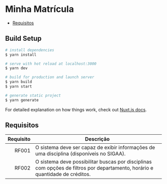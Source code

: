 # Minha Matrícula

- [Requisitos](#requisitos)

## Build Setup

```bash
# install dependencies
$ yarn install

# serve with hot reload at localhost:3000
$ yarn dev

# build for production and launch server
$ yarn build
$ yarn start

# generate static project
$ yarn generate
```

For detailed explanation on how things work, check out [Nuxt.js docs](https://nuxtjs.org).

## Requisitos

Requisito | Descrição
-:|-
RF001 | O sistema deve ser capaz de exibir informações de uma disciplina (disponíveis no SIGAA).
RF002 | O sistema deve possibilitar buscas por disciplinas com opções de filtros por departamento, horário e quantidade de créditos.